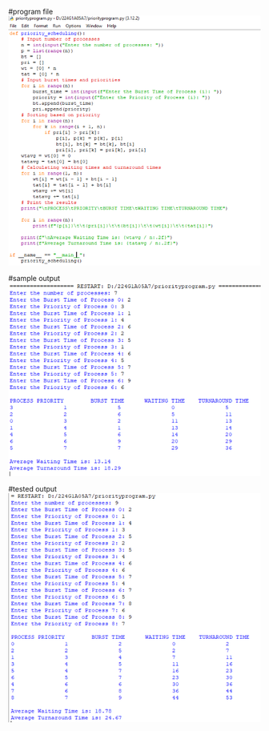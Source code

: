 #program file
![program file](priorityprogram.jpeg)

#sample output
![sample output](sampleoutput(d).jpeg)

#tested output
![tested output](testedoutput(d).jpeg)
